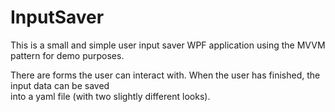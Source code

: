 # InputSaver
This is a small and simple user input saver WPF application using the MVVM pattern for demo purposes.  
  
There are forms the user can interact with.
When the user has finished, the input data can be saved  
into a yaml file (with two slightly different looks).
